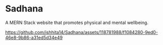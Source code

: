 # Sadhana
A MERN Stack website that promotes physical and mental wellbeing. 


https://github.com/ishhita14/Sadhana/assets/118781988/f1084280-9ed0-46e8-9b86-a31ed5d34e49

